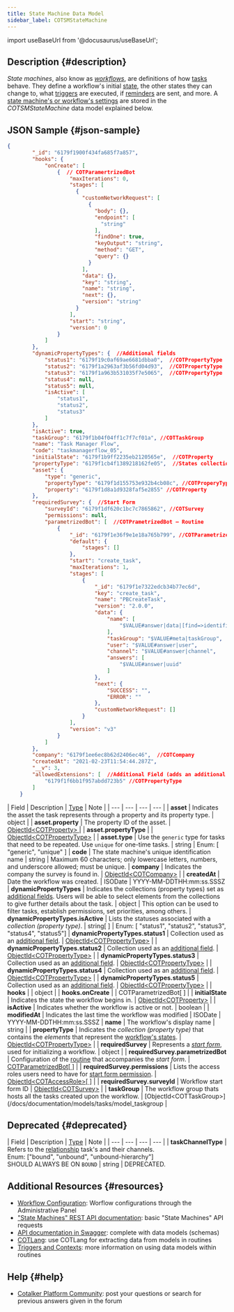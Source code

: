 ```yaml
---
title: State Machine Data Model
sidebar_label: COTSMStateMachine
---
```

import useBaseUrl from '@docusaurus/useBaseUrl';

## Description {#description}

_State machines_, also know as [_workflows_](/docs/documentation/client/basic_concepts#workflows), are definitions of how [tasks](/docs/documentation/client/basic_concepts#tasks) behave. They define a workflow's initial [state](/docs/documentation/client/basic_concepts#state), the other states they can change to, what [triggers](/docs/documentation/automation/triggers_and_contexts) are executed, if [reminders](/docs/documentation/automation/sla) are sent, and more. A [state machine's or workflow's settings](/docs/documentation/admin/workflows/settings_panels/workflow_create_edit) are stored in the _COTSMStateMachine_ data model explained below.

## JSON Sample {#json-sample}

```json
{
        "_id": "6179f1900f434fa685f7a857",
        "hooks": {
            "onCreate": [
                {  // COTParamertrizedBot
                    "maxIterations": 0,
                    "stages": [
                      {
                        "customNetworkRequest": [
                          {
                            "body": {},
                            "endpoint": [
                              "string"
                            ],
                            "findOne": true,
                            "keyOutput": "string",
                            "method": "GET",
                            "query": {}
                          }
                        ],
                        "data": {},
                        "key": "string",
                        "name": "string",
                        "next": {},
                        "version": "string"
                      }
                    ],
                    "start": "string",
                    "version": 0
                }
            ]
        },
        "dynamicPropertyTypes": {  //Additional fields
            "status1": "6179f19c0af69ae6681dbba0",  //COTPropertyType
            "status2": "6179f1a2963af3b56fd04d93",  //COTPropertyType
            "status3": "6179f1a963b531035f7e5065",  //COTPropertyType
            "status4": null,
            "status5": null,
            "isActive": [
                "status1",
                "status2",
                "status3"
            ]
        },
        "isActive": true,
        "taskGroup": "6179f1b04f04ff1c7f7cf01a", //COTTaskGroup
        "name": "Task Manager Flow",
        "code": "taskmanagerflow_05",
        "initialState": "6179f1b9ff2235eb2120565e",  //COTProperty
        "propertyType": "6179f1cb4f1389218162fe05",  //States collection (COTPropertyType)
        "asset": {
            "type": "generic",
            "propertyType": "6179f1d155753e932b4cb08c", //COTProperyType
            "property": "6179f1d8a1d9328faf5e2855" //COTProperty
        },
        "requiredSurvey": {  //Start Form
            "surveyId": "6179f1df620c1bc7c7865862", //COTSurvey
            "permissions": null,
            "parametrizedBot": [  //COTPrametrizedBot – Routine
                {
                    "_id": "6179f1e36f9e1e18a765b799", //COTParametrizedBot
                    "default": {
                        "stages": []
                    },
                    "start": "create_task",
                    "maxIterations": 1,
                    "stages": [
                        {
                            "_id": "6179f1e7322edcb34b77ec6d",
                            "key": "create_task",
                            "name": "PBCreateTask",
                            "version": "2.0.0",
                            "data": {
                                "name": [
                                    "$VALUE#answer|data|[find=>identifier=nametask_00]|process|0"
                                ],
                                "taskGroup": "$VALUE#meta|taskGroup",
                                "user": "$VALUE#answer|user",
                                "channel": "$VALUE#answer|channel",
                                "answers": [
                                    "$VALUE#answer|uuid"
                                ]
                            },
                            "next": {
                                "SUCCESS": "",
                                "ERROR": ""
                            },
                            "customNetworkRequest": []
                        }
                    ],
                    "version": "v3"
                }
            ]
        },
        "company": "6179f1ee6ec8b62d2406ec46",  //COTCompany
        "createdAt": "2021-02-23T11:54:44.287Z",
        "__v": 3,
        "allowedExtensions": [  //Additional Field (adds an additional field to Task Details)
            "6179f1f6bb1f957abdd723b5" //COTPropertyType
        ]
    }
```

| Field | Description | [Type](/docs/documentation/models/overview_model#data-types) | Note |
| --- | --- | --- | --- |
| **asset** | Indicates the asset the task represents through a property and its property type. | object |
| **asset.property** | The property ID of the asset. | [ObjectId<COTProperty\> ](/docs/documentation/models/databases/model_properties) |
| **asset.propertyType** | | [ObjectId<COTPropertyType\>](/docs/documentation/models/databases/model_propertytypes) |
| **asset.type** | Use the `generic` type for tasks that need to be repeated. Use `unique` for one-time tasks. | string | Enum: [ "generic", "unique" ]
| **code** | The state machine's unique identification name | string | Maximum 60 characters; only lowercase letters, numbers, and underscore allowed; must be unique.
| **company** | Indicates the company the survey is found in. | [ObjectId<COTCompany\>](/docs/documentation/models/model_company) |
| **createdAt** | Date the workflow was created. | ISODate | YYYY-MM-DDTHH:mm:ss.SSSZ
| **dynamicPropertyTypes** | Indicates the collections (property types) set as [additional fields](/docs/documentation/admin/workflows/settings_panels/workflow_create_edit#additional-fields). Users will be able to select elements from the collections to give further details about the task. | object | This option can be used to filter tasks, establish permissions, set priorities, among others.
| **dynamicPropertyTypes.isActive** | Lists the statuses associated with a _collection (property type)_. | string[ ] | Enum: [ "status1", "status2", "status3", "status4", "status5"]
| **dynamicPropertyTypes.status1** | Collection used as an [additional field](/docs/documentation/admin/workflows/settings_panels/workflow_create_edit#additional-fields). | [ObjectId<COTPropertyType\>](/docs/documentation/models/databases/model_propertytypes) |
| **dynamicPropertyTypes.status2** | Collection used as an [additional field](/docs/documentation/admin/workflows/settings_panels/workflow_create_edit#additional-fields). | [ObjectId<COTPropertyType\>](/docs/documentation/models/databases/model_propertytypes) |
| **dynamicPropertyTypes.status3** | Collection used as an [additional field](/docs/documentation/admin/workflows/settings_panels/workflow_create_edit#additional-fields). | [ObjectId<COTPropertyType\>](/docs/documentation/models/databases/model_propertytypes) |
| **dynamicPropertyTypes.status4** | Collection used as an [additional field](/docs/documentation/admin/workflows/settings_panels/workflow_create_edit#additional-fields). | [ObjectId<COTPropertyType\>](/docs/documentation/models/databases/model_propertytypes) |
| **dynamicPropertyTypes.status5** | Collection used as an [additional field](/docs/documentation/admin/workflows/settings_panels/workflow_create_edit#additional-fields). | [ObjectId<COTPropertyType\>](/docs/documentation/models/databases/model_propertytypes) |
| **hooks** | | object |
| **hooks.onCreate** |  | COTParametrizedBot[ ] |
| **initialState** | Indicates the state the workflow begins in. | [ObjectId<COTProperty\>](/docs/documentation/models/databases/model_properties) |
| **isActive** | Indicates whether the workflow is active or not. | boolean |
| **modifiedAt** | Indicates the last time the workflow was modified | ISODate | YYYY-MM-DDTHH:mm:ss.SSSZ
| **name** | The workflow's display name | string | 
| **propertyType** | Indicates the _collection (property type)_ that contains the _elements_ that represent the [workflow's states](/docs/documentation/admin/workflows/settings_panels/create_edit_state). | [ObjectId<COTPropertyType\>](/docs/documentation/models/databases/model_propertytypes) |
| **requiredSurvey** | Represents a [_start form_](/docs/documentation/admin/workflows/admin_workflow_required_survey), used for initializing a workflow. | object |
| **requiredSurvey.parametrizedBot** | Configuration of the [routine](/docs/documentation/automation/admin_routine) that accompanies the _start form_. | [COTParametrizedBot[ ]](/docs/documentation/models/tasks/model_parametrizedbot) |
| **requiredSurvey.permissions** | Lists the access roles users need to have for [start form permission](/docs/documentation/admin/workflows/settings_panels/workflow_create_edit#states). | [ObjectId<COTAccessRole\>[ ]](/docs/documentation/models/users/model_accessroles) |
| **requiredSurvey.surveyId** | Workflow start form ID | [ObjectId<COTSurvey\>](/docs/documentation/models/surveys/model_surveys) |
| **taskGroup** | The workflow group thats hosts all the tasks created upon the workflow. | [ObjectId<COTTaskGroup\>](/docs/documentation/models/tasks/model_taskgroup |


## Deprecated {#deprecated}

| Field | Description | [Type](/docs/documentation/models/overview_model#data-types) | Note |
| --- | --- | --- | --- |
| **taskChannelType** | Refers to the [relationship]((/docs/documentation/admin/tips/chat_channels_workflows)) task's and their channels.<br/>Enum: ["bound", "unbound", "unbound-hierarchy"]<br/>SHOULD ALWAYS BE ON `BOUND` | string | DEPRECATED.

## Additional Resources {#resources}

- [Workflow Configuration](/docs/documentation/client/basic_concepts#tasks): Worflow configurations through the Administrative Panel
- ["State Machines" REST API documentation](/docs/documentation/api/tasks/statemachines): basic "State Machines" API requests
- [API documentation in Swagger](https://www.cotalker.com/swagger/core/?key=woubtjf4olr0t4zgutuwn6scbcm6hd3qh1cgl5obmohpbm3mfublnwcvv67lodgjvd3h86s9ppshtvmf95gepsqh6nizq9liu7f): complete with data models (schemas)
- [COTLang](/docs/documentation/automation/admin_cotlang): use COTLang for extracting data from models in routines
- [Triggers and Contexts](/docs/documentation/automation/triggers_and_contexts): more information on using data models within routines

## Help {#help}

- [Cotalker Platform Community](https://github.com/Cotalker/documentation/discussions): post your questions or search for previous answers given in the forum